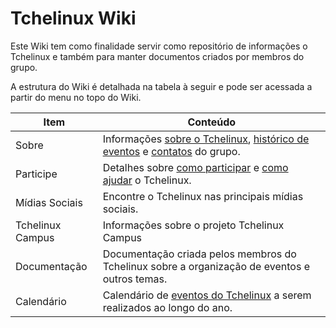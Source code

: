 Tchelinux Wiki
==============

Este Wiki tem como finalidade servir como repositório de informações o Tchelinux e também para manter documentos criados por membros do grupo. 

A estrutura do Wiki é detalhada na tabela à seguir e pode ser acessada a partir do menu no topo do Wiki.

| **Item**       | **Conteúdo**                                                                                                                        |
| -------------  |-------------                                                                                                                        |
| Sobre          | Informações [sobre o Tchelinux](sobre.md), [histórico de eventos](eventos/historico_eventos.md) e [contatos](contatos.md) do grupo. | 
| Participe      | Detalhes sobre [como participar](como_participar.md) e [como ajudar](como_ajudar.md) o Tchelinux. |
| Mídias Sociais   | Encontre o Tchelinux nas principais mídias sociais. | 
| Tchelinux Campus | Informações sobre o projeto Tchelinux Campus |
| Documentação   | Documentação criada pelos membros do Tchelinux sobre a organização de eventos e outros temas. |
| Calendário    | Calendário de [eventos do Tchelinux](eventos/calendario.md) a serem realizados ao longo do ano. |
